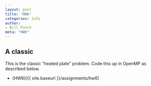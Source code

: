 ```yaml
---
layout: post
title: "HW6"
categories: info
author:
- Bill Punch
meta: "HW6"
---
```


## A classic

This is the classic "heated plate" problem. Code this up in OpenMP as described below.

- [HW6]({{ site.baseurl }}/assignments/hw6)